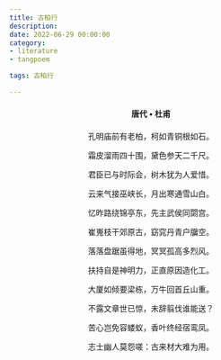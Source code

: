 ```yaml
---
title: 古柏行
description:
date: 2022-06-29 00:00:00
category:
- literature
- tangpoem

tags: 古柏行

---
```


<div id="poem-author">
唐代 • 杜甫
</div>
<div id="poem-body">
<p class="poem-paragraph">孔明庙前有老柏，柯如青铜根如石。</p>
<p class="poem-paragraph">霜皮溜雨四十围，黛色参天二千尺。</p>
<p class="poem-paragraph">君臣已与时际会，树木犹为人爱惜。</p>
<p class="poem-paragraph">云来气接巫峡长，月出寒通雪山白。</p>
<p class="poem-paragraph">忆昨路绕锦亭东，先主武侯同閟宫。</p>
<p class="poem-paragraph">崔嵬枝干郊原古，窈窕丹青户牖空。</p>
<p class="poem-paragraph">落落盘踞虽得地，冥冥孤高多烈风。</p>
<p class="poem-paragraph">扶持自是神明力，正直原因造化工。</p>
<p class="poem-paragraph">大厦如倾要梁栋，万牛回首丘山重。</p>
<p class="poem-paragraph">不露文章世已惊，未辞翦伐谁能送？</p>
<p class="poem-paragraph">苦心岂免容蝼蚁，香叶终经宿鸾凤。</p>
<p class="poem-paragraph">志士幽人莫怨嗟：古来材大难为用。</p>

</div>

<style>

#poem-author {
    width: 100%;
    text-align: center;
    margin: 20px 0;
    font-weight: bold;
}
#poem-body {
    width: 100%;
    text-align: center;
}
.poem-paragraph {
    font-family: "仿宋"
}

</style>